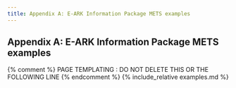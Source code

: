 ```yaml
---
title: Appendix A: E-ARK Information Package METS examples
---
```

## Appendix A: E-ARK Information Package METS examples

{% comment %} PAGE TEMPLATING : DO NOT DELETE THIS OR THE FOLLOWING LINE {% endcomment %}
{% include_relative examples.md %}
